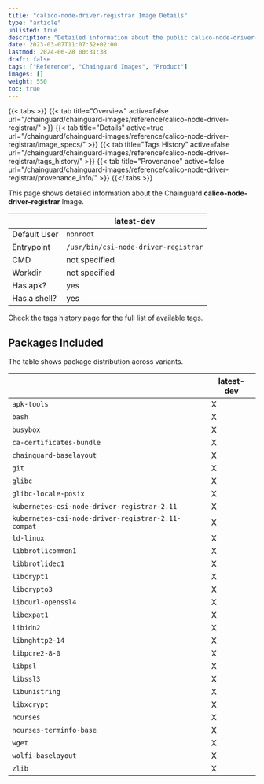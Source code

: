 ```yaml
---
title: "calico-node-driver-registrar Image Details"
type: "article"
unlisted: true
description: "Detailed information about the public calico-node-driver-registrar Chainguard Image."
date: 2023-03-07T11:07:52+02:00
lastmod: 2024-06-28 00:31:38
draft: false
tags: ["Reference", "Chainguard Images", "Product"]
images: []
weight: 550
toc: true
---
```


{{< tabs >}}
{{< tab title="Overview" active=false url="/chainguard/chainguard-images/reference/calico-node-driver-registrar/" >}}
{{< tab title="Details" active=true url="/chainguard/chainguard-images/reference/calico-node-driver-registrar/image_specs/" >}}
{{< tab title="Tags History" active=false url="/chainguard/chainguard-images/reference/calico-node-driver-registrar/tags_history/" >}}
{{< tab title="Provenance" active=false url="/chainguard/chainguard-images/reference/calico-node-driver-registrar/provenance_info/" >}}
{{</ tabs >}}

This page shows detailed information about the Chainguard **calico-node-driver-registrar** Image.

|              | latest-dev                           |
|--------------|--------------------------------------|
| Default User | `nonroot`                            |
| Entrypoint   | `/usr/bin/csi-node-driver-registrar` |
| CMD          | not specified                        |
| Workdir      | not specified                        |
| Has apk?     | yes                                  |
| Has a shell? | yes                                  |

Check the [tags history page](/chainguard/chainguard-images/reference/calico-node-driver-registrar/tags_history/) for the full list of available tags.

## Packages Included
The table shows package distribution across variants.

|                                                    | latest-dev |
|----------------------------------------------------|------------|
| `apk-tools`                                        | X          |
| `bash`                                             | X          |
| `busybox`                                          | X          |
| `ca-certificates-bundle`                           | X          |
| `chainguard-baselayout`                            | X          |
| `git`                                              | X          |
| `glibc`                                            | X          |
| `glibc-locale-posix`                               | X          |
| `kubernetes-csi-node-driver-registrar-2.11`        | X          |
| `kubernetes-csi-node-driver-registrar-2.11-compat` | X          |
| `ld-linux`                                         | X          |
| `libbrotlicommon1`                                 | X          |
| `libbrotlidec1`                                    | X          |
| `libcrypt1`                                        | X          |
| `libcrypto3`                                       | X          |
| `libcurl-openssl4`                                 | X          |
| `libexpat1`                                        | X          |
| `libidn2`                                          | X          |
| `libnghttp2-14`                                    | X          |
| `libpcre2-8-0`                                     | X          |
| `libpsl`                                           | X          |
| `libssl3`                                          | X          |
| `libunistring`                                     | X          |
| `libxcrypt`                                        | X          |
| `ncurses`                                          | X          |
| `ncurses-terminfo-base`                            | X          |
| `wget`                                             | X          |
| `wolfi-baselayout`                                 | X          |
| `zlib`                                             | X          |

